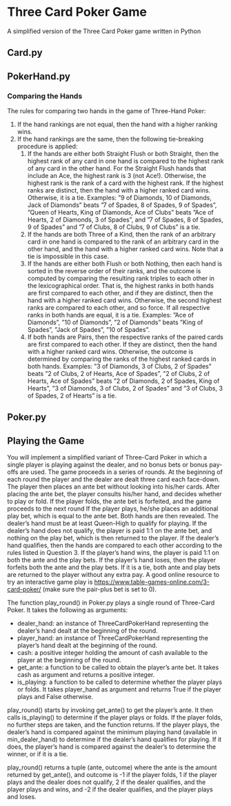 # Three Card Poker Game
A simplified version of the Three Card Poker game written in Python 

## Card.py

## PokerHand.py

### Comparing the Hands
The rules for comparing two hands in the game of Three-Hand Poker:
1. If the hand rankings are not equal, then the hand with a higher ranking wins.
2. If the hand rankings are the same, then the following tie-breaking procedure is applied:
    1. If the hands are either both Straight Flush or both Straight, then the highest rank of any card in one hand is compared to the highest rank of any card in the other hand. For the Straight Flush hands that include an Ace, the highest rank is 3 (not Ace!). Otherwise, the highest rank is the rank of a card with the highest rank. If the highest ranks are distinct, then the hand with a higher ranked card wins. Otherwise, it is a tie.
Examples: ”9 of Diamonds, 10 of Diamonds, Jack of Diamonds” beats ”7 of Spades, 8 of Spades, 9 of Spades”, ”Queen of Hearts, King of Diamonds, Ace of Clubs” beats ”Ace of Hearts, 2 of Diamonds, 3 of Spades”, and ”7 of Spades, 8 of Spades, 9 of Spades” and ”7 of Clubs, 8 of Clubs, 9 of Clubs” is a tie.
    2. If the hands are both Three of a Kind, then the rank of an arbitrary card in one hand is compared to the rank of an arbitrary card in the other hand, and the hand with a higher ranked card wins. Note that a tie is impossible in this case.
    3. If the hands are either both Flush or both Nothing, then each hand is sorted in the reverse order of their ranks, and the outcome is computed by comparing the resulting rank triples to each other in the lexicographical order. That is, the highest ranks in both hands are first compared to each other, and if they are distinct, then the hand with a higher ranked card wins. Otherwise, the second highest ranks are compared to each other, and so force. If all respective ranks in both hands are equal, it is a tie.
Examples: ”Ace of Diamonds”, ”10 of Diamonds”, ”2 of Diamonds” beats ”King of Spades”, ”Jack of Spades”, ”10 of Spades”.
    4. If both hands are Pairs, then the respective ranks of the paired cards are first compared to each other. If they are distinct, then the hand with a higher ranked card wins. Otherwise, the outcome is determined by comparing the ranks of the highest ranked cards in both hands.
Examples: ”3 of Diamonds, 3 of Clubs, 2 of Spades” beats ”2 of Clubs, 2 of Hearts, Ace of Spades”, ”2 of Clubs, 2 of Hearts, Ace of Spades” beats ”2 of Diamonds, 2 of Spades, King of Hearts”, ”3 of Diamonds, 3 of Clubs, 2 of Spades” and ”3 of Clubs, 3 of Spades, 2 of Hearts” is a tie.

## Poker.py

## Playing the Game 
You will implement a simplified variant of Three-Card Poker in which a single player is playing against the dealer, and no bonus bets or bonus pay-offs are used. The game proceeds in a series of rounds. At the beginning of each round the player and the dealer are dealt three card each face-down. The player then places an ante bet without looking into his/her cards. After placing the ante bet, the player consults his/her hand, and decides whether to play or fold.
If the player folds, the ante bet is forfeited, and the game proceeds to the next round If the player plays, he/she places an additional play bet, which is equal to the ante bet. Both hands are then revealed. The dealer’s hand must be at least Queen-High to qualify for playing. If the dealer’s hand does not qualify, the player is paid 1:1 on the ante bet, and nothing on the play bet, which is then returned to the player. If the dealer’s hand qualifies, then the hands are compared to each other according to the rules listed in Question 3. If the player’s hand wins, the player is paid 1:1 on both the ante and the play bets. If the player’s hand loses, then the player forfeits both the ante and the play bets. If it is a tie, both ante and play bets are returned to the player without any extra pay. A good online resource to try an interactive game play is https://www.table-games-online.com/3-card-poker/ (make sure the pair-plus bet is set to 0).

The function play_round() in Poker.py plays a single round of Three-Card Poker. It takes the following as arguments:
- dealer_hand: an instance of ThreeCardPokerHand representing the dealer’s hand dealt at the beginning of the round.
- player_hand: an instance of ThreeCardPokerHand representing the player’s hand dealt at the beginning of the round.
- cash: a positive integer holding the amount of cash available to the player at the beginning of the round.
- get_ante: a function to be called to obtain the player’s ante bet. It takes cash as argument and returns a positive integer.
- is_playing: a function to be called to determine whether the player plays or folds. It takes player_hand as argument and returns True if the player plays and False otherwise.

play_round() starts by invoking get_ante() to get the player’s ante. It then calls is_playing() to determine if the player plays or folds. If the player folds, no further steps are taken, and the function returns. If the player plays, the dealer’s hand is compared against the minimum playing hand (available in min_dealer_hand) to determine if the dealer’s hand qualifies for playing. If it does, the player’s hand is compared against the dealer’s to determine the winner, or if it is a tie.

play_round() returns a tuple (ante, outcome) where the ante is the amount returned by get_ante(), and outcome is -1 if the player folds, 1 if the player plays and the dealer does not qualify, 2 if the dealer qualifies, and the player plays and wins, and -2 if the dealer qualifies, and the player plays and loses.

